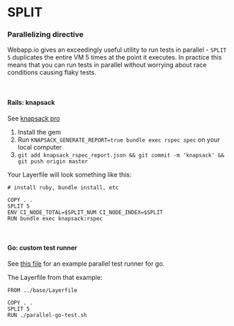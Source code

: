 # SPLIT
### Parallelizing directive

Webapp.io gives an exceedingly useful utility to run tests in parallel - `SPLIT 5` duplicates the entire VM 5 times at the point it executes.
In practice this means that you can run tests in parallel without worrying about race conditions causing flaky tests.

<br />

#### Rails: knapsack

See [knapsack pro](https://github.com/KnapsackPro/rails-app-with-knapsack)

1. Install the gem
2. Run `KNAPSACK_GENERATE_REPORT=true bundle exec rspec spec` on your local computer
3. `git add knapsack_rspec_report.json && git commit -m 'knapsack' && git push origin master`

Your Layerfile will look something like this:



```Layerfile
# install ruby, bundle install, etc

COPY . .
SPLIT 5
ENV CI_NODE_TOTAL=$SPLIT_NUM CI_NODE_INDEX=$SPLIT
RUN bundle exec knapsack:rspec
```

<br />

#### Go: custom test runner

See [this file](https://github.com/distributed-containers-inc/layer-dag-example/blob/master/service-one/parallel-go-test.sh) for an example parallel test runner for go.

The Layerfile from that example:

```Layerfile
FROM ../base/Layerfile

COPY . .
SPLIT 5
RUN ./parallel-go-test.sh
```

<br />